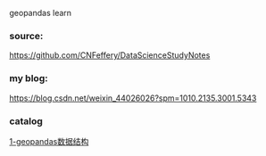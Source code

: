 geopandas learn 

### source:
https://github.com/CNFeffery/DataScienceStudyNotes 

### my blog:
https://blog.csdn.net/weixin_44026026?spm=1010.2135.3001.5343 

### catalog
[1-geopandas数据结构](01-data_structure_of_geopandas.ipynb)    
